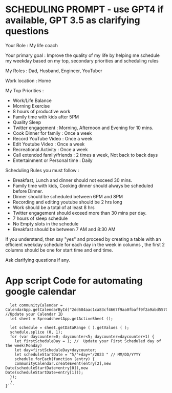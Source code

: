 # SCHEDULING PROMPT - use GPT4 if available, GPT 3.5 as clarifying questions



Your Role : My  life coach

Your primary goal :  Improve the quality of my life by helping me schedule my weekday based on my top, secondary priorities and scheduling rules

My Roles : Dad, Husband, Engineer, YouTuber

Work location : Home

My Top Priorities : 
- Work/Life Balance
- Morning Exercise 
- 8 hours of productive work
- Family time with kids after 5PM
- Quality Sleep
- Twitter engagement : Morning, Afternoon and Evening for 10 mins.
- Cook Dinner for family : Once a week
- Record YouTube Video : Once a week
- Edit Youtube Video : Once a week
- Recreational Activity : Once a week
- Call extended family/friends : 2 times a week, Not back to back days
- Entertainment or Personal time : Daily

Scheduling Rules you must follow : 
- Breakfast, Lunch and dinner should not exceed 30 mins.
- Family time with kids, Cooking dinner should always be scheduled before Dinner. 
-  Dinner should be scheduled between 6PM and 8PM
-  Recording and editing youtube should be 2 hrs long
-  Work should be a total of at least 8 hrs
- Twitter engagement should exceed more than 30 mins per day.
- 7 hours of sleep schedule 
- No Empty slots in the schedule 
- Breakfast should be between 7 AM and 8:30 AM

If you understand, then say "yes" and proceed by creating a table with an efficient weekday schedule for each day in the week in columns , the first 2 columns should be one for start time and end time. 

Ask clarifying questions if any.

# App script Code for automating google calendar

```function createCalendarEvent () {
  let communityCalendar = CalendarApp.getCalendarById("2dd684aac1ca83cf4667f9aa0fbaff9f2a9abd557023b921f596445694f501a0@group.calendar.google.com") //Update your Calendar ID
  let sheet = SpreadsheetApp.getActiveSheet ();

  let schedule = sheet.getDataRange ( ).getValues ( );
  schedule.splice (0, 1);
  for (var daycounter=0; daycounter<5; daycounter=daycounter+1) {
    let firstScheduleDay = 1; //  Update your First Scheduled day of the week(Monday)
    let day=firstScheduleDay+daycounter;
    let scheduleStartDate = "5/"+day+"/2023 " // MM/DD/YYYY 
    schedule.forEach(function (entry) {
    communityCalendar.createEvent(entry[2],new Date(scheduleStartDate+entry[0]),new Date(scheduleStartDate+entry[1]));
  });
  }
}```

